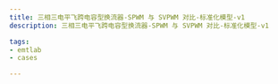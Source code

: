 ```yaml
---
title: 三相三电平飞跨电容型换流器-SPWM 与 SVPWM 对比-标准化模型-v1
description: 三相三电平飞跨电容型换流器-SPWM 与 SVPWM 对比-标准化模型-v1

tags:
- emtlab
- cases

---
```


<!-- import DocCardList from '@theme/DocCardList';

<DocCardList /> -->